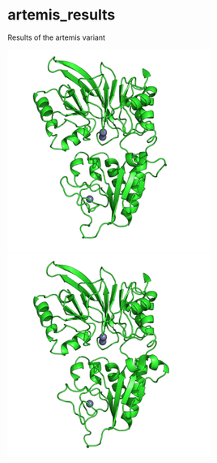 # artemis_results
Results of the artemis variant

<p float="left">
  <img src="https://github.com/izzetbiophysicist/artemis_results/blob/main/isoform9.png" width="400" />
  <img src="https://github.com/izzetbiophysicist/artemis_results/blob/main/isoform10.png" width="400" /> 
</p>

